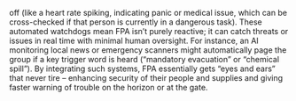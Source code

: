 off (like a heart rate spiking, indicating panic or medical issue, which can be cross-checked if that person is currently in a dangerous task). These automated watchdogs mean FPA isn’t purely reactive; it can catch threats or issues in real time with minimal human oversight. For instance, an AI monitoring local news or emergency scanners might automatically page the group if a key trigger word is heard (“mandatory evacuation” or “chemical spill”). By integrating such systems, FPA essentially gets “eyes and ears” that never tire – enhancing security of their people and supplies and giving faster warning of trouble on the horizon or at the gate.